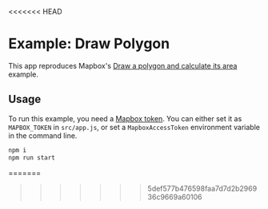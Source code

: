 <<<<<<< HEAD
# Example: Draw Polygon

This app reproduces Mapbox's [Draw a polygon and calculate its area](https://docs.mapbox.com/mapbox-gl-js/example/mapbox-gl-draw/) example.

## Usage

To run this example, you need a [Mapbox token](http://visgl.github.io/react-map-gl/docs/get-started/mapbox-tokens). You can either set it as `MAPBOX_TOKEN` in `src/app.js`, or set a `MapboxAccessToken` environment variable in the command line.

```bash
npm i
npm run start
```
=======

>>>>>>> 5def577b476598faa7d7d2b296936c9669a60106
